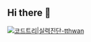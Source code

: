 ## Hi there 👋
[![코드트리|실력진단-tthwan](https://banner.codetree.ai/v1/banner/tthwan)](https://www.codetree.ai/profiles/tthwan)
<!--
**t-t-hwan/t-t-hwan** is a ✨ _special_ ✨ repository because its `README.md` (this file) appears on your GitHub profile.

Here are some ideas to get you started:

- 🔭 I’m currently working on ...
- 🌱 I’m currently learning ...
- 👯 I’m looking to collaborate on ...
- 🤔 I’m looking for help with ...
- 💬 Ask me about ...
- 📫 How to reach me: ...
- 😄 Pronouns: ...
- ⚡ Fun fact: ...
-->
